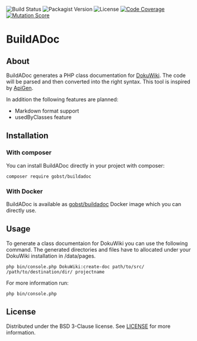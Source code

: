 ![Build Status](https://img.shields.io/github/actions/workflow/status/username/projectname/ci.yml)
![Packagist Version](https://img.shields.io/packagist/v/gobst/buildadoc)
![License](https://img.shields.io/github/license/gobst/buildadoc)
[![Code Coverage](https://img.shields.io/badge/Code_Coverage-20.31%25-brightgreen)](https://img.shields.io/badge/Code_Coverage-20.31%25-brightgreen)
[![Mutation Score](https://img.shields.io/badge/Mutation_Score-13.20%25-brightgreen)](https://img.shields.io/badge/Mutation_Score-13.20%25-brightgreen)

# BuildADoc

## About
BuildADoc generates a PHP class documentation for [DokuWiki](https://github.com/dokuwiki/dokuwiki). 
The code will be parsed and then converted into the right syntax.
This tool is inspired by [ApiGen](https://github.com/ApiGen/ApiGen).

In addition the following features are planned:

- Markdown format support
- usedByClasses feature

## Installation

### With composer

You can install BuildADoc directly in your project with composer:

``` composer require gobst/buildadoc ```

### With Docker

BuildADoc is available as [gobst/buildadoc](https://hub.docker.com/r/gobst/buildadoc) Docker image which you can directly use.

## Usage

To generate a class documentaion for DokuWiki you can use the following command. 
The generated directories and files have to allocated under your DokuWiki installation in /data/pages.

``` php bin/console.php DokuWiki:create-doc path/to/src/ /path/to/destination/dir/ projectname ```

For more information run:

``` php bin/console.php ```

## License

Distributed under the BSD 3-Clause license. See [LICENSE](LICENSE) for more information.